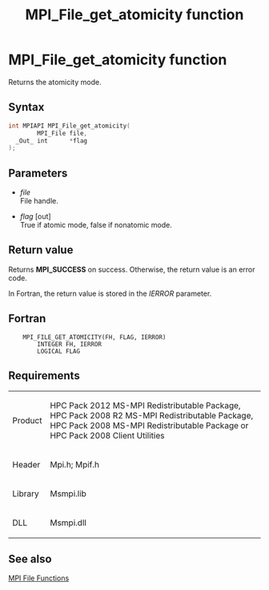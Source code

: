 ﻿---
title: MPI_File_get_atomicity function
TOCTitle: MPI_File_get_atomicity function
ms:assetid: 7ebe709c-0295-400d-90a4-b8ac8551806e
ms:mtpsurl: https://msdn.microsoft.com/en-us/library/Dn473312(v=VS.85)
ms:contentKeyID: 59360858
ms.date: 03/28/2018
mtps_version: v=VS.85
f1_keywords:
- MPI_FILE_GET_ATOMICITY
- mpif/MPI_File_get_atomicity
- mpi/MPI_FILE_GET_ATOMICITY
dev_langs:
- C++
- C
---

# MPI\_File\_get\_atomicity function

Returns the atomicity mode.

## Syntax

``` c++
int MPIAPI MPI_File_get_atomicity(
        MPI_File file,
  _Out_ int      *flag
);
```

## Parameters

  - *file*  
    File handle.

  - *flag* \[out\]  
    True if atomic mode, false if nonatomic mode.

## Return value

Returns **MPI\_SUCCESS** on success. Otherwise, the return value is an error code.

In Fortran, the return value is stored in the *IERROR* parameter.

## Fortran

``` FORTRAN
    MPI_FILE_GET_ATOMICITY(FH, FLAG, IERROR)
        INTEGER FH, IERROR
        LOGICAL FLAG
```

## Requirements

<table>
<colgroup>
<col  />
<col  />
</colgroup>
<tbody>
<tr class="odd">
<td><p>Product</p></td>
<td><p>HPC Pack 2012 MS-MPI Redistributable Package, HPC Pack 2008 R2 MS-MPI Redistributable Package, HPC Pack 2008 MS-MPI Redistributable Package or HPC Pack 2008 Client Utilities</p></td>
</tr>
<tr class="even">
<td><p>Header</p></td>
<td>Mpi.h;
Mpif.h</td>
</tr>
<tr class="odd">
<td><p>Library</p></td>
<td>Msmpi.lib</td>
</tr>
<tr class="even">
<td><p>DLL</p></td>
<td>Msmpi.dll</td>
</tr>
</tbody>
</table>


## See also

[MPI File Functions](mpi-file-functions.md)

